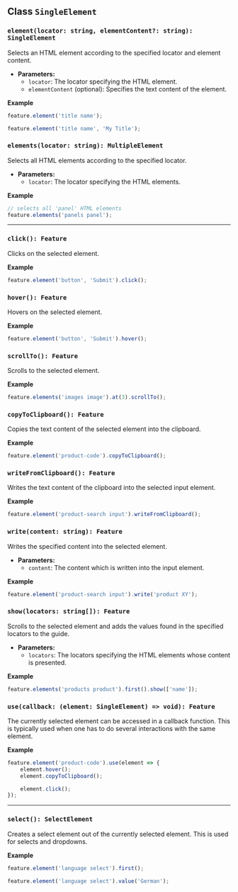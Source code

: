 ## Class `SingleElement`

### `element(locator: string, elementContent?: string): SingleElement`

Selects an HTML element according to the specified locator and element content.

- **Parameters:**
  - `locator`: The locator specifying the HTML element.
  - `elementContent` (optional): Specifies the text content of the element.

**Example**
```typescript
feature.element('title name');

feature.element('title name', 'My Title');
```

### `elements(locator: string): MultipleElement`

Selects all HTML elements according to the specified locator.

- **Parameters:**
  - `locator`: The locator specifying the HTML elements.

**Example**
```typescript
// selects all 'panel' HTML elements
feature.elements('panels panel');
```

---

### `click(): Feature`

Clicks on the selected element.

**Example**
```typescript
feature.element('button', 'Submit').click();
```

### `hover(): Feature`

Hovers on the selected element.

**Example**
```typescript
feature.element('button', 'Submit').hover();
```

### `scrollTo(): Feature`

Scrolls to the selected element.

**Example**
```typescript
feature.elements('images image').at(3).scrollTo();
```

### `copyToClipboard(): Feature`

Copies the text content of the selected element into the clipboard.

**Example**
```typescript
feature.element('product-code').copyToClipboard();
```

### `writeFromClipboard(): Feature`

Writes the text content of the clipboard into the selected input element.

**Example**
```typescript
feature.element('product-search input').writeFromClipboard();
```

### `write(content: string): Feature`

Writes the specified content into the selected element.

- **Parameters:**
  - `content`: The content which is written into the input element.

**Example**
```typescript
feature.element('product-search input').write('product XY');
```

### `show(locators: string[]): Feature`

Scrolls to the selected element and adds the values found in the specified locators to the guide.

- **Parameters:**
  - `locators`: The locators specifying the HTML elements whose content is presented.

**Example**
```typescript
feature.elements('products product').first().show(['name']);
```

### `use(callback: (element: SingleElement) => void): Feature`

The currently selected element can be accessed in a callback function. 
This is typically used when one has to do several interactions with the same element.

**Example**
```typescript
feature.element('product-code').use(element => {
	element.hover();
	element.copyToClipboard();

	element.click();
});
```

---

### `select(): SelectElement`

Creates a select element out of the currently selected element. 
This is used for selects and dropdowns.

**Example**
```typescript
feature.element('language select').first();

feature.element('language select').value('German');
```
